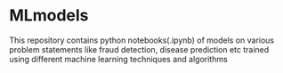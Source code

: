 # MLmodels
This repository contains python notebooks(.ipynb) of models on various problem statements like fraud detection, disease prediction etc trained using different machine learning techniques and algorithms
